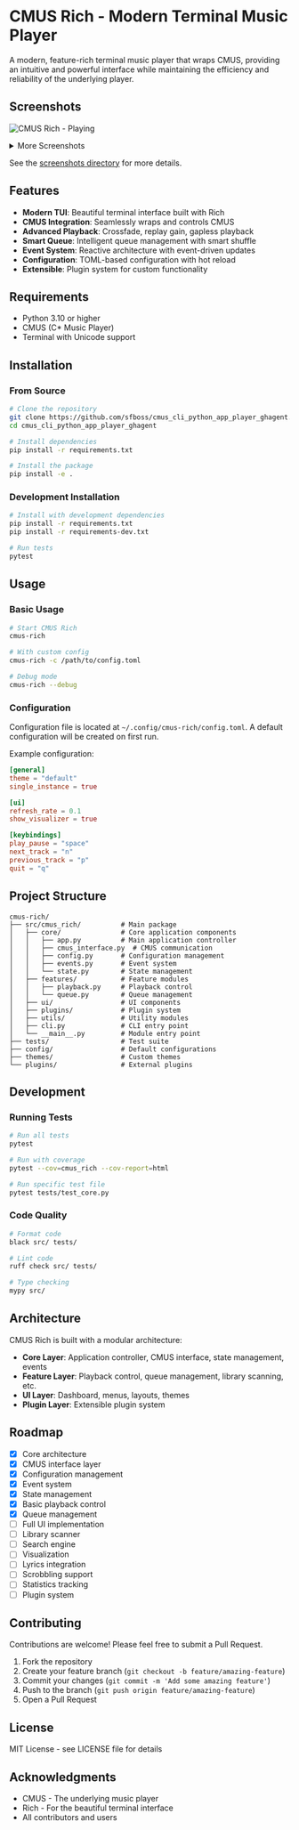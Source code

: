 # CMUS Rich - Modern Terminal Music Player

A modern, feature-rich terminal music player that wraps CMUS, providing an intuitive and powerful interface while maintaining the efficiency and reliability of the underlying player.

## Screenshots

![CMUS Rich - Playing](screenshots/dashboard_playing.svg)

<details>
<summary>More Screenshots</summary>

### Paused State
![CMUS Rich - Paused](screenshots/dashboard_paused.svg)

### Stopped State
![CMUS Rich - Stopped](screenshots/dashboard_stopped.svg)

</details>

See the [screenshots directory](screenshots/) for more details.

## Features

- **Modern TUI**: Beautiful terminal interface built with Rich
- **CMUS Integration**: Seamlessly wraps and controls CMUS
- **Advanced Playback**: Crossfade, replay gain, gapless playback
- **Smart Queue**: Intelligent queue management with smart shuffle
- **Event System**: Reactive architecture with event-driven updates
- **Configuration**: TOML-based configuration with hot reload
- **Extensible**: Plugin system for custom functionality

## Requirements

- Python 3.10 or higher
- CMUS (C* Music Player)
- Terminal with Unicode support

## Installation

### From Source

```bash
# Clone the repository
git clone https://github.com/sfboss/cmus_cli_python_app_player_ghagent.git
cd cmus_cli_python_app_player_ghagent

# Install dependencies
pip install -r requirements.txt

# Install the package
pip install -e .
```

### Development Installation

```bash
# Install with development dependencies
pip install -r requirements.txt
pip install -r requirements-dev.txt

# Run tests
pytest
```

## Usage

### Basic Usage

```bash
# Start CMUS Rich
cmus-rich

# With custom config
cmus-rich -c /path/to/config.toml

# Debug mode
cmus-rich --debug
```

### Configuration

Configuration file is located at `~/.config/cmus-rich/config.toml`. A default configuration will be created on first run.

Example configuration:

```toml
[general]
theme = "default"
single_instance = true

[ui]
refresh_rate = 0.1
show_visualizer = true

[keybindings]
play_pause = "space"
next_track = "n"
previous_track = "p"
quit = "q"
```

## Project Structure

```
cmus-rich/
├── src/cmus_rich/          # Main package
│   ├── core/               # Core application components
│   │   ├── app.py          # Main application controller
│   │   ├── cmus_interface.py  # CMUS communication
│   │   ├── config.py       # Configuration management
│   │   ├── events.py       # Event system
│   │   └── state.py        # State management
│   ├── features/           # Feature modules
│   │   ├── playback.py     # Playback control
│   │   └── queue.py        # Queue management
│   ├── ui/                 # UI components
│   ├── plugins/            # Plugin system
│   ├── utils/              # Utility modules
│   ├── cli.py              # CLI entry point
│   └── __main__.py         # Module entry point
├── tests/                  # Test suite
├── config/                 # Default configurations
├── themes/                 # Custom themes
└── plugins/                # External plugins
```

## Development

### Running Tests

```bash
# Run all tests
pytest

# Run with coverage
pytest --cov=cmus_rich --cov-report=html

# Run specific test file
pytest tests/test_core.py
```

### Code Quality

```bash
# Format code
black src/ tests/

# Lint code
ruff check src/ tests/

# Type checking
mypy src/
```

## Architecture

CMUS Rich is built with a modular architecture:

- **Core Layer**: Application controller, CMUS interface, state management, events
- **Feature Layer**: Playback control, queue management, library scanning, etc.
- **UI Layer**: Dashboard, menus, layouts, themes
- **Plugin Layer**: Extensible plugin system

## Roadmap

- [x] Core architecture
- [x] CMUS interface layer
- [x] Configuration management
- [x] Event system
- [x] State management
- [x] Basic playback control
- [x] Queue management
- [ ] Full UI implementation
- [ ] Library scanner
- [ ] Search engine
- [ ] Visualization
- [ ] Lyrics integration
- [ ] Scrobbling support
- [ ] Statistics tracking
- [ ] Plugin system

## Contributing

Contributions are welcome! Please feel free to submit a Pull Request.

1. Fork the repository
2. Create your feature branch (`git checkout -b feature/amazing-feature`)
3. Commit your changes (`git commit -m 'Add some amazing feature'`)
4. Push to the branch (`git push origin feature/amazing-feature`)
5. Open a Pull Request

## License

MIT License - see LICENSE file for details

## Acknowledgments

- CMUS - The underlying music player
- Rich - For the beautiful terminal interface
- All contributors and users
